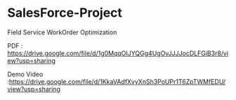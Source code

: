 # SalesForce-Project
Field Service WorkOrder Optimization

PDF : https://drive.google.com/file/d/1g0MqqOIJYQGg4UgOvJJJJocDLFGiB3r8/view?usp=sharing



Demo Video :https://drive.google.com/file/d/1KkaVAdfXvyXnSh3PoUPr1T6ZpTWMfEDU/view?usp=sharing
